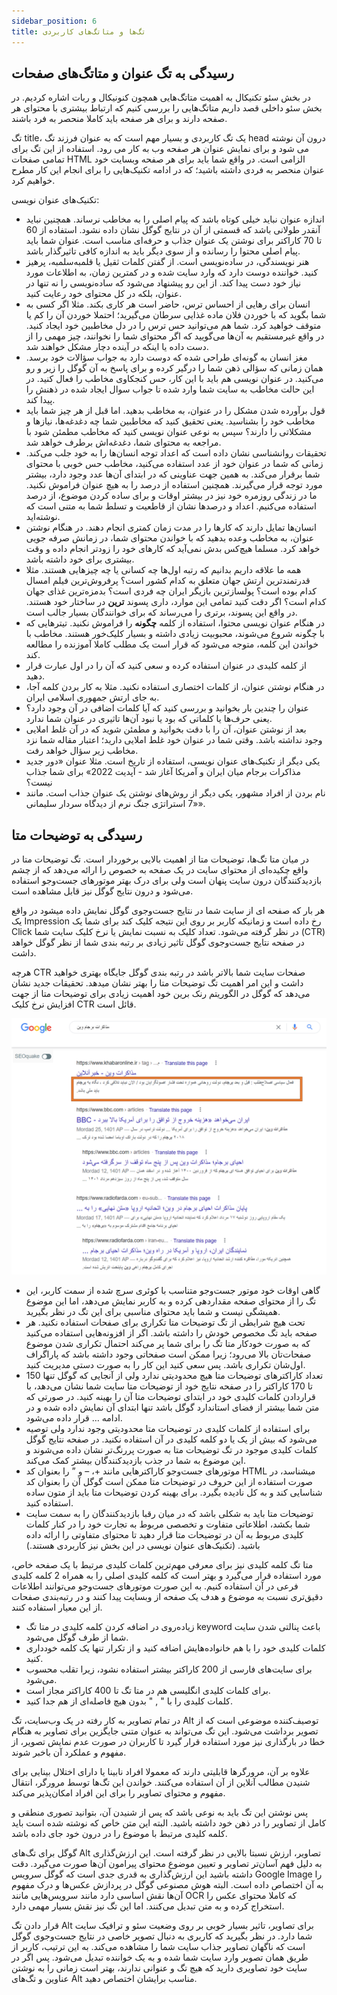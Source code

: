 ```yaml
---
sidebar_position: 6
title: تگ‌ها و متاتگ‌های کاربردی
---
```


## رسیدگی به تگ عنوان و متاتگ‌های صفحات

در بخش سئو تکنیکال به اهمیت متاتگ‌هایی همچون کنونیکال و ربات اشاره کردیم. در بخش سئو داخلی قصد داریم متاتگ‌هایی را بررسی کنیم که ارتباط بیشتری با محتوای هر صفحه دارند و برای هر صفحه باید کاملا منحصر به فرد باشند.

تگ title، یک تگ کاربردی و بسیار مهم است که به عنوان فرزند تگ head درون آن نوشته می شود و برای نمایش عنوان هر صفحه وب به کار می رود. استفاده از این تگ برای تمامی صفحات HTML الزامی است. در واقع شما باید برای هر صفحه وبسایت خود عنوان منحصر به فردی داشته باشید؛ که در ادامه تکنیک‌هایی را برای انجام این کار مطرح خواهیم کرد.

تکنیک‌های عنوان نویسی:

-   اندازه عنوان نباید خیلی کوتاه باشد که پیام اصلی را به مخاطب نرساند. همچنین نباید آنقدر طولانی باشد که قسمتی از آن در نتایج گوگل نشان داده نشود. استفاده از 60 تا 70 کاراکتر برای نوشتن یک عنوان جذاب و حرفه‌ای مناسب است. عنوان شما باید پیام اصلی محتوا را رسانده و از سوی دیگر باید به اندازه کافی تاثیرگذار باشد.
-   هنر نویسندگی، در ساده‌نویسی است. از گفتن کلمات ثقیل یا قلمبه‌سلمبه، پرهیز ‌کنید. خواننده دوست دارد که وارد سایت شده و در کمترین زمان، به اطلاعات مورد نیاز خود دست پیدا کند. از این رو پیشنهاد می‌شود که ساده‌نویسی را نه تنها در عنوان، بلکه در کل محتوای خود رعایت کنید.
-   انسان برای رهایی از احساس ترس، حاضر است هر کاری بکند. مثلا اگر کسی به شما بگوید که با خوردن فلان ماده غذایی سرطان می‌گیرید؛ احتملا خوردن آن را کم یا متوقف خواهید کرد. شما هم می‌توانید حس ترس را در دل مخاطبین خود ایجاد کنید. در واقع غیرمستقیم به آن‌ها می‌گویید که اگر محتوای شما را نخوانند، چیز مهمی را از دست داده یا اینکه در آینده دچار مشکل خواهند شد.
-   مغز انسان به گونه‌ای طراحی شده که دوست دارد به جواب سؤالات خود برسد. همان زمانی که سؤالی ذهن شما را درگیر کرده و برای پاسخ به آن گوگل را زیر و رو می‌کنید. در عنوان نویسی هم باید با این کار، حس کنجکاوی مخاطب را فعال کنید. در این حالت مخاطب به سایت شما وارد شده تا جواب سوال ایجاد شده در ذهنش را پیدا کند.
-   قول برآورده شدن مشکل را در عنوان، به مخاطب بدهید. اما قبل از هر چیز شما باید مخاطب خود را بشناسید. یعنی تحقیق کنید که مخاطبین شما چه دغدغه‌ها، نیاز‌ها و مشکلاتی را دارند؟ سپس به نوعی عنوان نویسی کنید که مخاطب مطمئن شود با مراجعه به محتوای شما، دغدغه‌اش برطرف خواهد شد.
-   تحقیقات روانشناسی نشان داده است که اعداد توجه انسان‌ها را به خود جلب می‌کند. زمانی که شما در عنوان خود از عدد استفاده می‌کنید، مخاطب حس خوبی با محتوای شما برقرار می‌کند. به همین جهت عناوینی که در ابتدای آن‌ها عدد وجود دارد، بیشتر مورد توجه قرار می‌گیرند. همچنین استفاده از درصد را به هیچ عنوان فراموش نکنید. ما در زندگی روزمره خود نیز در بیشتر اوقات و برای ساده کردن موضوع، از درصد استفاده می‌کنیم. اعداد و درصد‌ها نشان از قاطعیت و تسلط شما به متنی است که نوشته‌اید.
-   انسان‌ها تمایل دارند که کارها را در مدت زمان کمتری انجام دهند. در هنگام نوشتن عنوان، به مخاطب وعده بدهید که با خواندن محتوای شما، در زمانش صرفه جویی خواهد کرد. مسلما هیچ‌کس بدش نمی‌آید که کارهای خود را زودتر انجام داده و وقت بیشتری برای خود داشته باشد.
-   همه ما علاقه داریم بدانیم که رتبه اول‌ها چه کسانی یا چه چیزهایی هستند. مثلا قدرتمندترین ارتش جهان متعلق به کدام کشور است؟ پرفروش‌ترین فیلم امسال کدام بوده است؟ پولسازترین بازیگر ایران چه فردی است؟ بدمزه‌ترین غذای جهان کدام است؟ اگر دقت کنید تمامی این موارد، داری پسوند **ترین** در ساختار خود هستند. در واقع این پسوند، برتری را می‌رساند که برای خوانندگان بسیار جالب است.
-   در هنگام عنوان نویسی محتوا، استفاده از کلمه **چگونه** را فراموش نکنید. تیتر‌هایی که با چگونه شروع می‌شوند، محبوبیت زیادی داشته و بسیار کلیک‌خور هستند. مخاطب با خواندن این کلمه، متوجه می‌شود که قرار است یک مطلب کاملا آموزنده را مطالعه کند.
-   از کلمه کلیدی در عنوان استفاده کرده و سعی کنید که آن را در اول عبارت قرار دهید.
-   در هنگام نوشتن عنوان، از کلمات اختصاری استفاده نکنید. مثلا به کار بردن کلمه آجا، به جای ارتش جمهوری اسلامی ایران.
-   عنوان را چندین بار بخوانید و بررسی کنید که آیا کلمات اضافی در آن وجود دارد؟ یعنی حرف‌ها یا کلماتی که بود یا نبود آن‌ها تاثیری در عنوان شما ندارد.
-   بعد از نوشتن عنوان، آن را با دقت بخوانید و مطمئن شوید که در آن غلط املایی وجود نداشته باشد. وقتی شما در عنوان خود غلط املایی دارید؛ اعتبار مقاله شما نزد مخاطب زیر سؤال خواهد رفت.
-   یکی دیگر از تکنیک‌های عنوان نویسی، استفاده از تاریخ است. مثلا عنوان «دور جدید مذاکرات برجام میان ایران و آمریکا آغاز شد - آپدیت 2022» برای شما جذاب نیست؟
-   نام بردن از افراد مشهور، یکی دیگر از روش‌های نوشتن یک عنوان جذاب است. مانند «7 استراتژی جنگ نرم از دیدگاه سردار سلیمانی».

## رسیدگی به توضیحات متا

در میان متا تگ‌ها، توضیحات متا از اهمیت بالایی برخوردار است. تگ توضیحات متا در واقع چکیده‌ای از محتوای سایت در یک صفحه به خصوص را ارائه می‌دهد که از چشم بازدیدکنندگان درون سایت پنهان است ولی برای درک بهتر موتورهای جست‌وجو استفاده می‌شود و درون نتایج گوگل نیز قابل مشاهده است.

هر بار که صفحه ای از سایت شما در نتایج جست‌وجوی گوگل نمایش داده میشود در واقع یک Impression رخ داده است و زمانیکه کاربر بر روی این نتیجه کلیک کند برای شما یک Click در نظر گرفته می‌شود. تعداد کلیک به نسبت نمایش یا نرخ کلیک سایت شما (CTR) در صفحه نتایج جست‌وجوی گوگل تاثیر زیادی بر رتبه بندی شما از نظر گوگل خواهد داشت.

هرچه CTR صفحات سایت شما بالاتر باشد در رتبه بندی گوگل جایگاه بهتری خواهید داشت و این امر اهمیت تگ توضیحات متا را بهتر نشان میدهد. تحقیقات جدید نشان می‌دهد که گوگل در الگوریتم رنک برین خود اهمیت زیادی برای توضیحات متا از جهت افزایش نرخ کلیک CTR قائل است.

![توضیحات متا](./metades.png)

-   گاهی اوقات خود موتور جست‌وجو متناسب با کوئری سرچ شده از سمت کاربر، این تگ را از محتوای صفحه مقداردهی کرده و به کاربر نمایش می‌دهد، اما این موضوع همیشگی نیست و شما باید محتوای مناسبی برای این تگ در نظر بگیرید.
-   تحت هیچ شرایطی از تگ توضیحات متا تکراری برای صفحات استفاده نکنید. هر صفحه باید تگ مخصوص خودش را داشته باشد. اگر از افزونه‌هایی استفاده می‌کنید که به صورت خودکار متا تگ را برای شما پر می‌کند احتمال تکراری شدن موضوع صفحات‌تان بالا می‌رود‌؛ زیرا ممکن است صفحاتی وجود داشته باشد که پاراگراف اول‌شان تکراری باشد. پس سعی کنید این کار را به صورت دستی مدیریت کنید.
-   تعداد کاراکترهای توضیحات متا هیچ محدودیتی ندارد ولی از آنجایی که گوگل تنها 150 تا 170 کاراکتر را در صفحه نتایج خود از توضیحات متا سایت شما نشان می‌دهد، با قراردادن کلمات کلیدی خود در ابتدای توضیحات متا آن را بهینه کنید. در صورتی که متن شما بیشتر از فضای استاندارد گوگل باشد تنها ابتدای آن نمایش داده شده و در ادامه … قرار داده می‌شود.
-   برای استفاده از کلمات کلیدی در توضیحات متا محدودیتی وجود ندارد ولی توصیه می‌شود که بیش از یک یا دو کلمه کلیدی در آن استفاده نکنید. در صفحه نتایج گوگل کلمات کلیدی موجود در تگ توضیحات متا به صورت پررنگ‌تر نشان داده می‌شوند و این موضوع به شما در جذب بازدیدکنندگان بیشتر کمک می‌کند.
-   موتورهای جست‌وجو کاراکترهایی مانند +، – و ” را بعنوان کد HTML میشناسد، در صورت استفاده از این حروف در توضیحات متا ممکن است گوگل آن را بعنوان کد شناسایی کند و به کل نادیده بگیرد. برای بهینه کردن توضیحات متا باید از متون ساده استفاده کنید.
-   توضیحات متا باید به شکلی باشد که در میان رقبا بازدیدکنندگان را به سمت سایت شما بکشد، اطلاعاتی متفاوت و تخصصی مربوط به تجارت خود را در کنار کلمات کلیدی مربوط به آن در توضیحات متا قرار دهید تا محتوای متفاوتی را ارائه داده باشید. (تکنیک‌های عنوان نویسی در این بخش نیز کاربردی هستند.)

متا تگ کلمه کلیدی نیز برای معرفی مهم‌ترین کلمات کلیدی مرتبط با یک صفحه خاص، مورد استفاده قرار می‌گیرد و بهتر است که کلمه کلیدی اصلی را به همراه 2 کلمه کلیدی فرعی در آن استفاده کنیم. به این صورت موتورهای جست‌وجو می‌توانند اطلاعات دقیق‌تری نسبت به موضوع و هدف یک صفحه از وبسایت پیدا کنند و در رتبه‌بندی صفحات از این معیار استفاده کنند.

-   زیاده‌روی در اضافه کردن کلمه کلیدی در متا تگ keyword باعث پنالتی شدن سایت شما از طرف گوگل می‌شود.
-   کلمات کلیدی خود را با هم خانواده‌هایش اضافه کنید و از تکرار تنها یک کلمه خودداری کنید.
-   برای سایت‌های فارسی از 200 کاراکتر بیشتر استفاده نشود، زیرا تقلب محسوب می‌شود.
-   برای کلمات کلیدی انگلیسی هم در متا تگ تا 400 کاراکتر مجاز است.
-   کلمات کلیدی را با " , " بدون هیچ فاصله‌ای از هم جدا کنید.

در تمام تصاویر به کار رفته در یک وب‌سایت، تگ Alt توصیف‌کننده موضوعی است که از تصویر برداشت می‌شود. این تگ می‌تواند به عنوان متنی جایگزین برای تصاویر به هنگام خطا در بارگذاری نیز مورد استفاده قرار گیرد تا کاربران در صورت عدم نمایش تصویر، از مفهوم و عملکرد آن باخبر شوند.

علاوه بر آن، مرورگرها قابلیتی دارند که معمولا افراد نابینا یا دارای اختلال بینایی برای شنیدن مطالب آنلاین از آن استفاده می‌کنند. خواندن این تگ‌ها توسط مرورگر، انتقال مفهوم و محتوای تصاویر را برای این افراد امکان‌پذیر می‌کند.

پس نوشتن این تگ باید به نوعی باشد که پس از شنیدن آن، بتوانید تصوری منطقی و کامل از تصاویر را در ذهن خود داشته باشید. البته این متن خاص که نوشته شده است باید کلمه کلیدی مرتبط با موضوع را در درون خود جای داده باشد.

گوگل برای تگ‌های Alt تصاویر، ارزش نسبتا بالایی در نظر گرفته است. این ارزش‌گذاری به دلیل فهم آسان‌تر تصاویر و تعیین موضوع محتوای پیرامون آن‌ها صورت می‌گیرد. دقت داشته باشید این ارزش‌گذاری به قدری جدی است که گوگل سرویس Google Image را به آن اختصاص داده است. البته هوش مصنوعی گوگل در پردازش عکس‌ها و درک مفهوم آن‌ها نقش اساسی دارد مانند سرویس‌هایی مانند OCR که کاملا محتوای عکس را استخراج کرده و به متن تبدیل می‌کنند. اما این تگ نیز نقش بسیار مهمی دارد.

قرار دادن تگ Alt برای تصاویر، تاثیر بسیار خوبی بر روی وضعیت سئو و ترافیک سایت شما دارد. در نظر بگیرید که کاربری به دنبال تصویر خاصی در نتایج جست‌وجوی گوگل است که ناگهان تصاویر جذاب سایت شما را مشاهده می‌کند. به این ترتیب، کاربر از طریق همان تصویر وارد سایت شما شده و به یک خواننده تبدیل می‌شود. پس اگر در سایت خود تصاویری دارید که هیچ تگ و عنوانی ندارند، بهتر است زمانی را به نوشتن عناوین و تگ‌های Alt مناسب برایشان اختصاص دهید.
